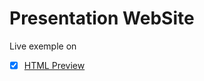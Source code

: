 Presentation WebSite
====================
Live exemple on
- [x] [HTML Preview](https://cdn.rawgit.com/UrsuAndrei/presentationWebSite/e96cbe66/index.html)
